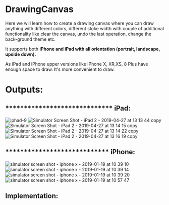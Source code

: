 # DrawingCanvas

Here we will learn how to create a drawing canvas where you can draw anything with different colors, different stoke 
width with couple of additional functionality like clear the canvas, undo the last operation, change the back-ground theme etc.

It supports both <b>iPhone and iPad with all orientation (portrait, landscape, upside down).</b>

As iPad and iPhone upper versions like iPhone X, XR,XS, 8 Plus have enough space to draw. It's more convenient to draw.

# Outputs:

## *****************************  iPad:

![iphad-9](https://user-images.githubusercontent.com/10649284/56858291-39aa0c80-6995-11e9-9556-0395e0659f34.png)
![Simulator Screen Shot - iPad 2 - 2019-04-27 at 13 13 44 copy](https://user-images.githubusercontent.com/10649284/56858292-3a42a300-6995-11e9-9837-0b8f103a4972.png)
![Simulator Screen Shot - iPad 2 - 2019-04-27 at 13 14 15 copy](https://user-images.githubusercontent.com/10649284/56858293-3a42a300-6995-11e9-81db-f60d2ddef626.png)
![Simulator Screen Shot - iPad 2 - 2019-04-27 at 13 14 22 copy](https://user-images.githubusercontent.com/10649284/56858294-3adb3980-6995-11e9-979e-6e885d10f0ed.png)
![Simulator Screen Shot - iPad 2 - 2019-04-27 at 13 16 19 copy](https://user-images.githubusercontent.com/10649284/56858295-3adb3980-6995-11e9-852c-2a2c90aea3de.png)

## ****************************  iPhone:
![simulator screen shot - iphone x - 2019-01-19 at 10 39 10](https://user-images.githubusercontent.com/10649284/51422670-964c9d00-1bd8-11e9-9404-3cbc241eda92.png)
![simulator screen shot - iphone x - 2019-01-19 at 10 39 14](https://user-images.githubusercontent.com/10649284/51422671-964c9d00-1bd8-11e9-8e2d-4710cafa1f63.png)
![simulator screen shot - iphone x - 2019-01-19 at 10 39 20](https://user-images.githubusercontent.com/10649284/51422672-96e53380-1bd8-11e9-8480-e54a1008f076.png)
![simulator screen shot - iphone x - 2019-01-19 at 10 57 47](https://user-images.githubusercontent.com/10649284/51422704-1a9f2000-1bd9-11e9-8e95-84e9be8a8480.png)


## Implementation:

